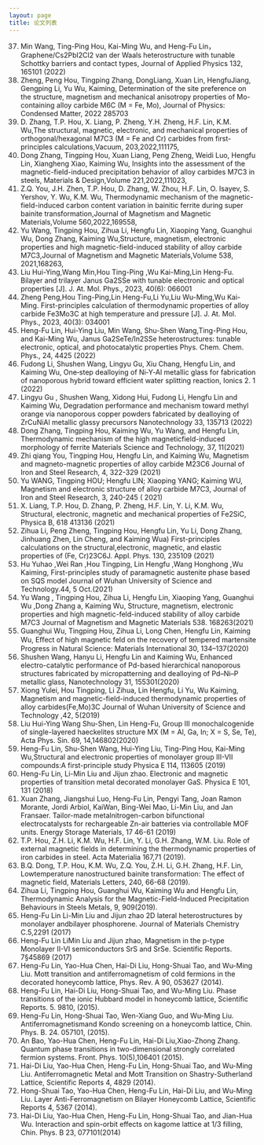 ```yaml
---
layout: page
title: 论文列表
---
```


37. Min Wang, Ting-Ping Hou, Kai-Ming Wu, and Heng-Fu Lin，Graphene/Cs2PbI2Cl2 van der Waals heterostructure with tunable Schottky barriers and contact types, Journal of Applied Physics 132, 165101 (2022)
36. Zheng, Peng Hou, Tingping Zhang, DongLiang, Xuan  Lin, HengfuJiang, Gengping Li, Yu Wu, Kaiming, Determination of the site preference on the structure, magnetism and mechanical anisotropy properties of Mo-containing alloy carbide M6C (M = Fe, Mo), Journal of Physics: Condensed Matter, 2022 285703
35. D. Zhang, T.P. Hou, X. Liang, P. Zheng, Y.H. Zheng, H.F. Lin, K.M. Wu,The structural, magnetic, electronic, and mechanical properties of orthogonal/hexagonal M7C3 (M = Fe and Cr) carbides from first-principles calculations,Vacuum, 203,2022,111175,
34. Dong Zhang, Tingping Hou, Xuan Liang, Peng Zheng, Weidi Luo, Hengfu Lin, Xiangheng Xiao, Kaiming Wu, Insights into the assessment of the magnetic-field-induced precipitation behavior of alloy carbides M7C3 in steels, Materials & Design,Volume 221,2022,111023,
33. Z.Q. You, J.H. Zhen, T.P. Hou, D. Zhang, W. Zhou, H.F. Lin, O. Isayev, S. Yershov, Y. Wu, K.M. Wu, Thermodynamic mechanism of the magnetic-field-induced carbon content variation in bainitic ferrite during super bainite transformation,Journal of Magnetism and Magnetic Materials,Volume 560,2022,169558,
32. Yu Wang, Tingping Hou, Zihua Li, Hengfu Lin, Xiaoping Yang, Guanghui Wu, Dong Zhang, Kaiming Wu,Structure, magnetism, electronic properties and high magnetic-field-induced stability of alloy carbide M7C3,Journal of Magnetism and Magnetic Materials,Volume 538, 2021,168263,
31. Liu Hui-Ying,Wang Min,Hou Ting-Ping ,Wu Kai-Ming,Lin Heng-Fu. Bilayer and trilayer Janus Ga2SSe with tunable electronic and optical properties [J]. J. At. Mol. Phys., 2023, 40(6): 066001 
30. Zheng Peng,Hou Ting-Ping,Lin Heng-Fu,Li Yu,Liu Wu-Ming,Wu Kai-Ming. First-principles calculation of thermodynamic properties of alloy carbide Fe3Mo3C at high temperature and pressure [J]. J. At. Mol. Phys., 2023, 40(3): 034001
29. Heng-Fu Lin, Hui-Ying Liu, Min Wang, Shu-Shen Wang,Ting-Ping Hou, and Kai-Ming Wu, Janus Ga2SeTe/In2SSe heterostructures: tunable electronic, optical, and photocatalytic properties Phys. Chem. Chem. Phys., 24, 4425 (2022)
28. Fudong Li, Shushen Wang, Lingyu Gu, Xiu Chang, Hengfu Lin, and Kaiming Wu, One‑step dealloying of Ni‑Y‑Al metallic glass for fabrication of nanoporous hybrid toward efficient water splitting reaction, Ionics 2. 1 (2022)
27. Lingyu Gu , Shushen Wang,  Xidong Hui, Fudong Li, Hengfu Lin and Kaiming Wu, Degradation performance and mechanism toward methyl orange via nanoporous
copper powders fabricated by dealloying of ZrCuNiAl metallic glassy precursors Nanotechnology 33, 135713 (2022)
26. Dong Zhang, Tingping Hou, Kaiming Wu, Yu Wang, and Hengfu Lin, Thermodynamic mechanism of the high magneticfield-induced morphology of ferrite Materials Science and Technology, 37, 11(2021)
25. Zhi qiang You, Tingping Hou, Hengfu Lin, and Kaiming Wu, Magnetism and magneto-magnetic properties of alloy carbide M23C6  Journal of Iron and Steel Research, 4, 322-329 (2021)
24. Yu WANG, Tingping HOU; Hengfu LIN; Xiaoping YANG; Kaiming WU, Magnetism and electronic structure of alloy carbide M7C3,  Journal of Iron and Steel Research, 3, 240-245 ( 2021)
23. X. Liang, T.P. Hou, D. Zhang, P. Zheng, H.F. Lin, Y. Li, K.M. Wu, Structural, electronic, magnetic and mechanical properties of Fe2SiC, Physica B, 618 413136 (2021)
22.  Zihua Li, Peng Zheng, Tingping Hou, Hengfu Lin, Yu Li, Dong Zhang, Jinhuang Zhen, Lin Cheng, and Kaiming Wua) First-principles calculations on the structural,electronic, magnetic, and elastic properties of (Fe, Cr)23C6J. Appl. Phys. 130, 235109 (2021)
21. Hu Yuhao ,Wei Ran ,Hou Tingping, Lin Hengfu ,Wang Honghong ,Wu Kaiming, First-principles study of paramagnetic austenite phase based on SQS model Journal of Wuhan University of Science and Technology.44, 5 Oct.(2021)
20. Yu Wang , Tingping Hou, Zihua Li, Hengfu Lin, Xiaoping Yang, Guanghui Wu ,Dong Zhang a, Kaiming Wu, Structure, magnetism, electronic properties and high magnetic-feld-induced stability of alloy carbide M7C3 Journal of Magnetism and Magnetic Materials 538. 168263(2021)
19. Guanghui Wu, Tingping Hou, Zihua Li, Long Chen, Hengfu Lin, Kaiming Wu, Eﬀect of high magnetic feld on the recovery of tempered martensite  Progress in Natural Science: Materials International 30, 134–137(2020)
18. Shushen Wang, Hanyu Li, Hengfu Lin and Kaiming Wu, Enhanced electro-catalytic performance of Pd-based hierarchical nanoporous structures fabricated by micropatterning and dealloying of Pd–Ni–P metallic glass, Nanotechnology 31,  155301(2020)
17. Xiong Yulei, Hou Tingping, Li Zihua, Lin Hengfu, Li Yu, Wu Kaiming, Magnetism and magnetic-field-induced thermodynamic properties of alloy carbides(Fe,Mo)3C Journal of Wuhan University of Science and Technology ,42, 5(2019)
16. Liu Hui-Ying Wang Shu-Shen, Lin Heng-Fu, Group III monochalcogenide of single-layered haeckelites structure MX (M = Al, Ga, In; X = S, Se, Te), Acta Phys. Sin. 69, 14,146802(2020)
15. Heng-Fu Lin, Shu-Shen Wang, Hui-Ying Liu, Ting-Ping Hou, Kai-Ming Wu,Structural and electronic properties of monolayer group III-VII compounds:A first-principle study Physica E 114, 113605 (2019)
14. Heng-Fu Lin, Li-Min Liu and Jijun zhao. Electronic and magnetic properties of transition metal decorated monolayer GaS. Physica E 101, 131 (2018)
13. Xuan Zhang, Jiangshui Luo, Heng-Fu Lin, Pengyi Tang, Joan Ramon Morante, Jordi Arbiol, KaiWan, Bing-Wei Mao, Li-Min Liu, and Jan Fransaer. Tailor-made metalnitrogen-carbon bifunctional electrocatalysts for rechargeable Zn-air batteries via controllable MOF units. Energy Storage Materials, 17 46-61 (2019)
12. T.P. Hou, Z.H. Li, K.M. Wu, H.F. Lin, Y. Li, G.H. Zhang, W.M. Liu. Role of external magnetic fields in determining the thermodynamic properties of iron carbides in steel. Acta Materialia 167,71 (2019).
11. B.Q. Dong, T.P. Hou, K.M. Wu, Z.Q. You, Z.H. Li, G.H. Zhang, H.F. Lin, Lowtemperature nanostructured bainite transformation: The effect of magnetic field, Materials Letters, 240, 66-68 (2019).
10. Zihua Li, Tingping Hou, Guanghui Wu, Kaiming Wu and Hengfu Lin, Thermodynamic Analysis for the Magnetic-Field-Induced Precipitation Behaviours in Steels Metals, 9, 909(2019).
9. Heng-Fu Lin Li-Min Liu and Jijun zhao 2D lateral heterostructures by monolayer andbilayer phosphorene. Journal of Materials Chemistry C.5,2291 (2017)
8. Heng-Fu Lin LiMin Liu and Jijun zhao, Magnetism in the p-type Monolayer II-VI semiconductors SrS and SrSe. Scientific Reports. 7§45869 (2017)
7. Heng-Fu Lin, Yao-Hua Chen, Hai-Di Liu, Hong-Shuai Tao, and Wu-Ming Liu. Mott transition and antiferromagnetism of cold fermions in the decorated honeycomb lattice, Phys. Rev. A 90, 053627 (2014).
6. Heng-Fu Lin, Hai-Di Liu, Hong-Shuai Tao, and Wu-Ming Liu. Phase transitions of the ionic Hubbard model in honeycomb lattice, Scientific Reports. 5. 9810, (2015).
5. Heng-Fu Lin, Hong-Shuai Tao, Wen-Xiang Guo, and Wu-Ming Liu. Antiferromagnetismand Kondo screening on a honeycomb lattice, Chin. Phys. B. 24. 057101, (2015).
4. An Bao, Yao-Hua Chen, Heng-Fu Lin, Hai-Di Liu,Xiao-Zhong Zhang. Quantum phase transitions in two-dimensional strongly correlated fermion systems. Front. Phys. 10(5),106401 (2015).
3. Hai-Di Liu, Yao-Hua Chen, Heng-Fu Lin, Hong-Shuai Tao, and Wu-Ming Liu. Antiferromagnetic Metal and Mott Transition on Shastry-Sutherland Lattice, Scientific Reports 4, 4829 (2014).
2. Hong-Shuai Tao, Yao-Hua Chen, Heng-Fu Lin, Hai-Di Liu, and Wu-Ming Liu. Layer Anti-Ferromagnetism on Bilayer Honeycomb Lattice, Scientific Reports 4, 5367 (2014).
1. Hai-Di Liu, Yao-Hua Chen, Heng-Fu Lin, Hong-Shuai Tao, and Jian-Hua Wu. Interaction and spin-orbit effects on kagome lattice at 1/3 filling, Chin. Phys. B 23, 077101(2014)




